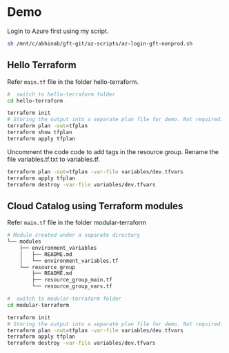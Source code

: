 # Demo
Login to Azure first using my script.
```bash
sh /mnt/c/abhinab/gft-git/az-scripts/az-login-gft-nonprod.sh
```

## Hello Terraform
Refer `main.tf` file in the folder hello-terraform. 
```bash
#  switch to hello-terraform folder
cd hello-terraform

terraform init
# Storing the output into a separate plan file for demo. Not required.
terraform plan -out=tfplan 
terraform show tfplan
terraform apply tfplan
```

Uncomment the code code to add tags in the resource group. Rename the file variables.tf.txt to variables.tf.

```bash
terraform plan -out=tfplan -var-file variables/dev.tfvars
terraform apply tfplan
terraform destroy -var-file variables/dev.tfvars
```

## Cloud Catalog using Terraform modules
Refer `main.tf` file in the folder modular-terraform

```bash
# Module created under a separate directory
└── modules
    ├── environment_variables
    │   ├── README.md
    │   └── environment_variables.tf
    └── resource_group
        ├── README.md
        ├── resource_group_main.tf
        └── resource_group_vars.tf
```

```bash
#  switch to modular-terraform folder
cd modular-terraform

terraform init
# Storing the output into a separate plan file for demo. Not required.
terraform plan -out=tfplan -var-file variables/dev.tfvars
terraform apply tfplan
terraform destroy -var-file variables/dev.tfvars
```